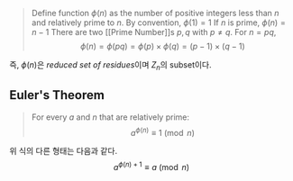 > Define function $\phi (n)$ as the number of positive integers less than $n$ and relatively prime to $n$. By convention, $\phi (1) = 1$
> 	If $n$ is prime, $\phi(n) = n -1$
> 	There are two [[Prime Number]]s $p, q$ with $p\neq q$. For $n=pq$, $$\phi(n) = \phi(pq) = \phi(p) \times \phi(q) = (p-1) \times (q-1)$$

즉, $\phi(n)$은 *reduced set of residues*이며 $Z_n$의 subset이다.

## Euler's Theorem
> For every $a$ and $n$ that are relatively prime:$$a^{\phi(n)} \equiv 1 \pmod n$$

위 식의 다른 형태는 다음과 같다. $$a^{\phi(n)+1} \equiv a \pmod n$$